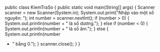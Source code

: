 public class KiemTraSo {
    public static void main(String[] args) {
        Scanner scanner = new Scanner(System.in);
        System.out.print("Nhập vào một số nguyên: ");
        int number = scanner.nextInt();
        if (number > 0) {
            System.out.println(number + " là số dương.");
        } else if (number < 0) {
            System.out.println(number + " là số âm.");
        } else {
            System.out.println(number   
 + " bằng 0.");
        }
   scanner.close();
    }
}
